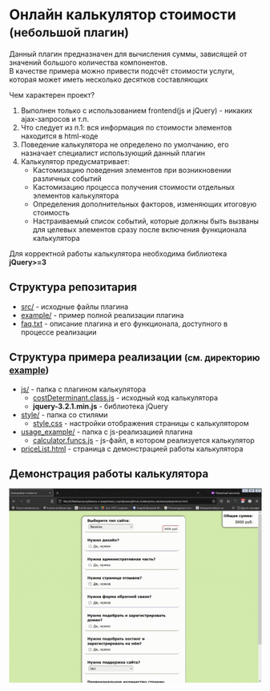 <h1>Онлайн калькулятор стоимости <small>(небольшой плагин)</small></h1>
<p>Данный плагин предназначен для вычисления суммы, зависящей от значений большого количества компонентов.<br> В качестве примера можно привести подсчёт стоимости услуги, которая может иметь несколько десятков составляющих</p>
<p>Чем характерен проект?</p>
<ol>
    <li>Выполнен только с использованием frontend(js и jQuery) - никаких ajax-запросов и т.п.</li>
    <li>Что следует из п.1: вся информация по стоимости элементов находится в html-коде</li>
    <li>Поведение калькулятора не определено по умолчанию, его назначает специалист использующий данный плагин</li>
    <li>Калькулятор предусматривает:
        <ul>
            <li>Кастомизацию поведения элементов при возникновении различных событий</li>
            <li>Кастомизацию процесса получения стоимости отдельных элементов калькулятора</li>
            <li>Определения дополнительных факторов, изменяющих итоговую стоимость</li>
            <li>Настраиваемый список событий, которые должны быть вызваны для целевых элементов сразу после включения функционала калькулятора</li>
        </ul>
    </li>
</ol>
<p>Для корректной работы калькулятора необходима библиотека <strong>jQuery>=3</strong></p>
<h2>Структура репозитария</h2>
<ul>
    <li><a href="https://github.com/MonoBrainCell/price_calc/tree/main/src/costDeterminant" target="_blank">src/</a> - исходные файлы плагина</li>
    <li><a href="https://github.com/MonoBrainCell/price_calc/tree/main/example">example/</a> - пример полной реализации плагина</li>
    <li><a href="https://github.com/MonoBrainCell/price_calc/tree/main/faq.txt" target="_blank">faq.txt</a> - описание плагина и его функционала, доступного в процессе реализации</li>
</ul>
<h2>Структура примера реализации <small>(см. директорию <a href="https://github.com/MonoBrainCell/price_calc/tree/main/example" target="_blank">example</a>)</small></h2>
<ul>
    <li><a href="https://github.com/MonoBrainCell/price_calc/tree/main/example/js" target="_blank">js/</a> - папка с плагином калькулятора
        <ul>
            <li><a href="https://github.com/MonoBrainCell/price_calc/blob/main/example/js/costDeterminant.class.js" target="_blank">сostDeterminant.class.js</a> - исходный код калькулятора</li>
            <li><strong>jquery-3.2.1.min.js</strong> - библиотека jQuery</li>
        </ul>
    </li>
    <li><a href="https://github.com/MonoBrainCell/price_calc/tree/main/example/style" target="_blank">style/</a> - папка со стилями
        <ul>
            <li><a href="https://github.com/MonoBrainCell/price_calc/blob/main/example/style/style.css" target="_blank">style.css</a> - настройки отображения страницы с калькулятором</li>
        </ul>
    </li>
    <li><a href="https://github.com/MonoBrainCell/price_calc/tree/main/example/usage_example" target="_blank">usage_example/</a> - папка с js-реализацией плагина
        <ul>
            <li><a href="https://github.com/MonoBrainCell/price_calc/blob/main/example/usage_example/calculator.funcs.js" target="_blank">calculator.funcs.js</a> - js-файл, в котором реализуется калькулятор</li>
        </ul>
    </li>
    <li><a href="https://github.com/MonoBrainCell/price_calc/tree/main/example/priceList.html" target="_blank">priceList.html</a> - страница с демонстрацией работы калькулятора</li>
</ul>
<h2>Демонстрация работы калькулятора</h2>
<div>
<a href="https://github.com/MonoBrainCell/price_calc/blob/main/demo_images/calc_demo.gif" title="Кликни для перехода оригинальному размеру">
<img src="demo_images/calc_demo.gif" alt="работа калькулятора">
</a>
</div>
